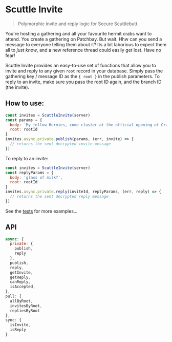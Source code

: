 # Scuttle Invite

> Polymorphic invite and reply logic for Secure Scuttlebutt.

You're hosting a gathering and all your favourite hermit crabs want to attend. You create a gathering on Patchbay. But wait. Hhw can you send a message to everyone telling them about it? Its a bit laborious to expect them all to _just know_, and a new reference thread could easily get lost. Have no fear!

Scuttle Invite provides an easy-to-use set of functions that allow you to invite and reply to any given `root` record in your database. Simply pass the gathering key / message ID as the `{ root }` in the publish parameters. To reply to an invite, make sure you pass the root ID again, and the branch ID (the invite).

## How to use:

```js
const invites = ScuttleInvite(server)
const params = {
  body: `My fellow Hermies, come cluster at the official opening of Crabland, we'll be cracking open a few bottles of bubbly`,
  root: rootId
}
invites.async.private.publish(params, (err, invite) => {
  // returns the sent decrypted invite message
})
```

To reply to an invite:

```js
const invites = ScuttleInvite(server)
const replyParams = {
  body: 'glass of milk?',
  root: rootId
}
invites.async.private.reply(inviteId, replyParams, (err, reply) => {
  // returns the sent decrypted reply message
})
```

See the [tests](./test) for more examples...

## API

```js
async: {
  private: {
    publish,
    reply
  },
  publish,
  reply,
  getInvite,
  getReply,
  canReply,
  isAccepted,
},
pull: {
  allByRoot,
  invitesByRoot,
  repliesByRoot
},
sync: {
  isInvite,
  isReply
}
```

